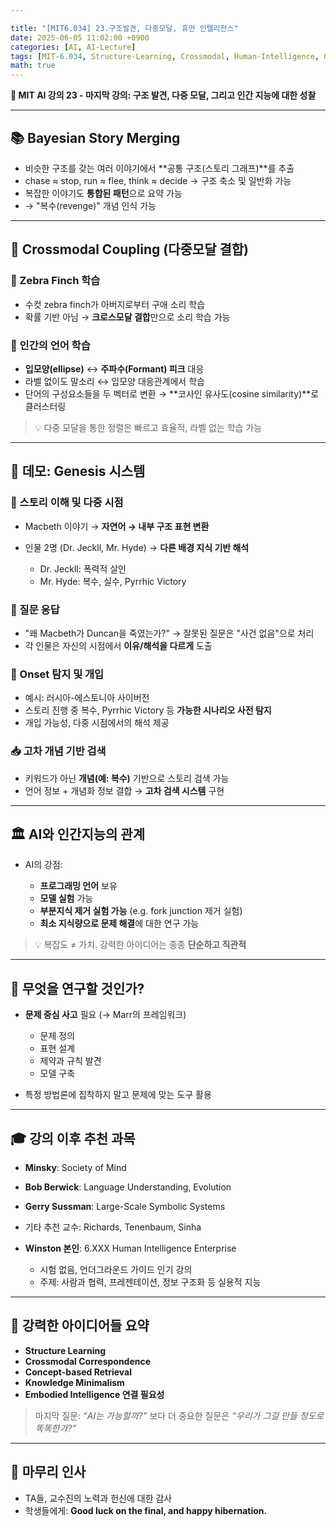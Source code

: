 ```yaml
---

title: "[MIT6.034] 23.구조발견, 다중모달, 휴먼 인텔리전스"
date: 2025-06-05 11:02:00 +0900
categories: [AI, AI-Lecture]
tags: [MIT-6.034, Structure-Learning, Crossmodal, Human-Intelligence, Genesis-System]
math: true
---
```


**🧠 MIT AI 강의 23 - 마지막 강의: 구조 발견, 다중 모달, 그리고 인간 지능에 대한 성찰**

---

## 📚 Bayesian Story Merging

* 비슷한 구조를 갖는 여러 이야기에서 \*\*공통 구조(스토리 그래프)\*\*를 추출
* chase ≈ stop, run ≈ flee, think ≈ decide → 구조 축소 및 일반화 가능
* 복잡한 이야기도 **통합된 패턴**으로 요약 가능
* → "복수(revenge)" 개념 인식 가능

---

## 🔀 Crossmodal Coupling (다중모달 결합)

### 🎵 Zebra Finch 학습

* 수컷 zebra finch가 아버지로부터 구애 소리 학습
* 확률 기반 아님 → **크로스모달 결합**만으로 소리 학습 가능

### 👄 인간의 언어 학습

* **입모양(ellipse)** ↔ **주파수(Formant) 피크** 대응
* 라벨 없이도 말소리 ↔ 입모양 대응관계에서 학습
* 단어의 구성요소들을 두 벡터로 변환 → \*\*코사인 유사도(cosine similarity)\*\*로 클러스터링

> 💡 다중 모달을 통한 정렬은 빠르고 효율적, 라벨 없는 학습 가능

---

## 🧪 데모: Genesis 시스템

### 📘 스토리 이해 및 다중 시점

* Macbeth 이야기 → **자연어 → 내부 구조 표현 변환**
* 인물 2명 (Dr. Jeckll, Mr. Hyde) → **다른 배경 지식 기반 해석**

  * Dr. Jeckll: 폭력적 살인
  * Mr. Hyde: 복수, 실수, Pyrrhic Victory

### 💬 질문 응답

* "왜 Macbeth가 Duncan을 죽였는가?" → 잘못된 질문은 "사건 없음"으로 처리
* 각 인물은 자신의 시점에서 **이유/해석을 다르게** 도출

### 🔎 Onset 탐지 및 개입

* 예시: 러시아-에스토니아 사이버전
* 스토리 진행 중 복수, Pyrrhic Victory 등 **가능한 시나리오 사전 탐지**
* 개입 가능성, 다중 시점에서의 해석 제공

### 📥 고차 개념 기반 검색

* 키워드가 아닌 **개념(예: 복수)** 기반으로 스토리 검색 가능
* 언어 정보 + 개념화 정보 결합 → **고차 검색 시스템** 구현

---

## 🏛️ AI와 인간지능의 관계

* AI의 강점:

  * **프로그래밍 언어** 보유
  * **모델 실험** 가능
  * **부분지식 제거 실험 가능** (e.g. fork junction 제거 실험)
  * **최소 지식량으로 문제 해결**에 대한 연구 가능

> 💡 복잡도 ≠ 가치. 강력한 아이디어는 종종 **단순하고 직관적**

---

## 🧭 무엇을 연구할 것인가?

* **문제 중심 사고** 필요 (→ Marr의 프레임워크)

  * 문제 정의
  * 표현 설계
  * 제약과 규칙 발견
  * 모델 구축

* 특정 방법론에 집착하지 말고 문제에 맞는 도구 활용

---

## 🎓 강의 이후 추천 과목

* **Minsky**: Society of Mind
* **Bob Berwick**: Language Understanding, Evolution
* **Gerry Sussman**: Large-Scale Symbolic Systems
* 기타 추천 교수: Richards, Tenenbaum, Sinha
* **Winston 본인**: 6.XXX Human Intelligence Enterprise

  * 시험 없음, 언더그라운드 가이드 인기 강의
  * 주제: 사람과 협력, 프레젠테이션, 정보 구조화 등 실용적 지능

---

## 🧠 강력한 아이디어들 요약

* **Structure Learning**
* **Crossmodal Correspondence**
* **Concept-based Retrieval**
* **Knowledge Minimalism**
* **Embodied Intelligence 연결 필요성**

> 마지막 질문: *“AI는 가능할까?”* 보다 더 중요한 질문은 *“우리가 그걸 만들 정도로 똑똑한가?”*

---

## 🎉 마무리 인사

* TA들, 교수진의 노력과 헌신에 대한 감사
* 학생들에게: **Good luck on the final, and happy hibernation.**
